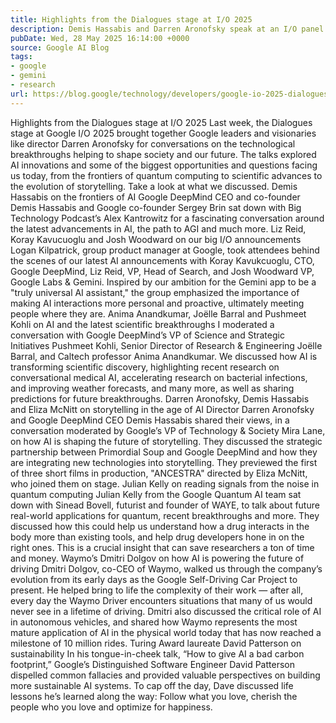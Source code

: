 ```yaml
---
title: Highlights from the Dialogues stage at I/O 2025
description: Demis Hassabis and Darren Aronofsky speak at an I/O panel
pubDate: Wed, 28 May 2025 16:14:00 +0000
source: Google AI Blog
tags:
- google
- gemini
- research
url: https://blog.google/technology/developers/google-io-2025-dialogues-ai-quantum-storytelling/
---
```


Highlights from the Dialogues stage at I/O 2025
Last week, the Dialogues stage at Google I/O 2025 brought together Google leaders and visionaries like director Darren Aronofsky for conversations on the technological breakthroughs helping to shape society and our future. The talks explored AI innovations and some of the biggest opportunities and questions facing us today, from the frontiers of quantum computing to scientific advances to the evolution of storytelling. Take a look at what we discussed.
Demis Hassabis on the frontiers of AI
Google DeepMind CEO and co-founder Demis Hassabis and Google co-founder Sergey Brin sat down with Big Technology Podcast’s Alex Kantrowitz for a fascinating conversation around the latest advancements in AI, the path to AGI and much more.
Liz Reid, Koray Kavucuoglu and Josh Woodward on our big I/O announcements
Logan Kilpatrick, group product manager at Google, took attendees behind the scenes of our latest AI announcements with Koray Kavukcuoglu, CTO, Google DeepMind, Liz Reid, VP, Head of Search, and Josh Woodward VP, Google Labs & Gemini. Inspired by our ambition for the Gemini app to be a "truly universal AI assistant," the group emphasized the importance of making AI interactions more personal and proactive, ultimately meeting people where they are.
Anima Anandkumar, Joëlle Barral and Pushmeet Kohli on AI and the latest scientific breakthroughs
I moderated a conversation with Google DeepMind’s VP of Science and Strategic Initiatives Pushmeet Kohli, Senior Director of Research & Engineering Joëlle Barral, and Caltech professor Anima Anandkumar. We discussed how AI is transforming scientific discovery, highlighting recent research on conversational medical AI, accelerating research on bacterial infections, and improving weather forecasts, and many more, as well as sharing predictions for future breakthroughs.
Darren Aronofsky, Demis Hassabis and Eliza McNitt on storytelling in the age of AI
Director Darren Aronofsky and Google DeepMind CEO Demis Hassabis shared their views, in a conversation moderated by Google’s VP of Technology & Society Mira Lane, on how AI is shaping the future of storytelling. They discussed the strategic partnership between Primordial Soup and Google DeepMind and how they are integrating new technologies into storytelling. They previewed the first of three short films in production, "ANCESTRA" directed by Eliza McNitt, who joined them on stage.
Julian Kelly on reading signals from the noise in quantum computing
Julian Kelly from the Google Quantum AI team sat down with Sinead Bovell, futurist and founder of WAYE, to talk about future real-world applications for quantum, recent breakthroughs and more. They discussed how this could help us understand how a drug interacts in the body more than existing tools, and help drug developers hone in on the right ones. This is a crucial insight that can save researchers a ton of time and money.
Waymo’s Dmitri Dolgov on how AI is powering the future of driving
Dmitri Dolgov, co-CEO of Waymo, walked us through the company’s evolution from its early days as the Google Self-Driving Car Project to present. He helped bring to life the complexity of their work — after all, every day the Waymo Driver encounters situations that many of us would never see in a lifetime of driving. Dmitri also discussed the critical role of AI in autonomous vehicles, and shared how Waymo represents the most mature application of AI in the physical world today that has now reached a milestone of 10 million rides.
Turing Award laureate David Patterson on sustainability
In his tongue-in-cheek talk, “How to give AI a bad carbon footprint,” Google’s Distinguished Software Engineer David Patterson dispelled common fallacies and provided valuable perspectives on building more sustainable AI systems. To cap off the day, Dave discussed life lessons he’s learned along the way: Follow what you love, cherish the people who you love and optimize for happiness.